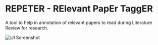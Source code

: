 # REPETER - RElevant PapEr TaggER
A tool to help in annotation of relevant papers to read during Literature Review for research.


![UI Screenshot](https://user-images.githubusercontent.com/9779035/197180169-9de57127-2f7c-4f68-bec1-892f6489ba0b.PNG)
